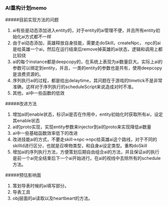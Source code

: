 ### AI重构计划memo

#####目前实现方法的问题
1. ai有些是动态添加进入entity的，对于entity的ai管理不便，并且所有entity初始化ai方式都不一样
2. 由于ai动态添加，英雄释放自身技能，需要走doSkill，createNpc， npc的ai是给英雄一个ai，然后在运行结束后remove掉英雄的ai状态，逻辑和调用上都比较绕
3. ai的每个instance都是deepcopy的，在系统上表现为ai数量巨大。实际上ai的参数可以绑定到entity，并且，一类的entity的参数也是共有，使用deepcopy是浪费资源的。
4. 序列执行ai的过程，都是给出delaytime，其问题在于游戏的timetick不是非常准确，这样对于序列执行的scheduleScript来说造成对时不准。
5. 其他，ai中一些函数的低效

#####改进方法


1. 增加ai的enable状态，标识ai是否在作用中，entity初始化时获取所有ai，设定其enable状态
3. ai的proto实现，实现entity参数来injector到ai的proto来实现降低ai数量
4. ai中一些基础函数效率低下的改进
5. 改进技能ai的方式，不要走skill->npc->npc给英雄ai这个路线，对于不同的skillId进行区分，也就是召唤物类型，和自身ai设定类型。重构doSkill
6. 增加ai的序列执行方法，方便策划后期自由组合ai的方法，并且保证ai的执行是前一个ai完全结束后下一个ai开始进行。在ai的视线中去除所有的schedule方法。


#####预估影响面

1. 策划导表时候的ai填写部分。
2. 导表工具
3. obj层面的ai读取以及heartbeart的方法。